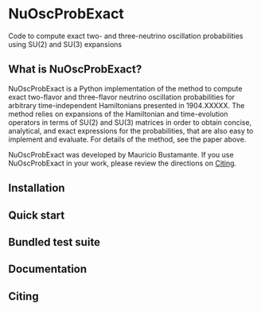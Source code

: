 # NuOscProbExact
Code to compute exact two- and three-neutrino oscillation probabilities using SU(2) and SU(3) expansions


## What is NuOscProbExact?

NuOscProbExact is a Python implementation of the method to compute exact two-flavor and three-flavor neutrino oscillation probabilities for arbitrary time-independent Hamiltonians presented in 1904.XXXXX.  The method relies on expansions of the Hamiltonian and time-evolution operators in terms of SU(2) and SU(3) matrices in order to obtain concise, analytical, and exact expressions for the probabilities, that are also easy to implement and evaluate.  For details of the method, see the paper above.

NuOscProbExact was developed by Mauricio Bustamante.  If you use NuOscProbExact in your work, please review the directions on [Citing](#citing).


## Installation


## Quick start


## Bundled test suite


## Documentation


## Citing

